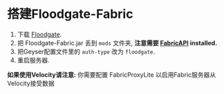 
# 搭建Floodgate-Fabric

1. 下载 [Floodgate](https://modrinth.com/mod/floodgate). 
2. 把 Floodgate-Fabric.jar 丢到 `mods` 文件夹, **注意需要 [FabricAPI](https://modrinth.com/mod/fabric-api) installed.**
3. 把Geyser配置文件里的 `auth-type` 改为 `floodgate`.
4. 重启服务器.


**如果使用Velocity请注意:**
你需要配置 FabricProxyLite 以启用Fabric服务器从Velocity接受数据